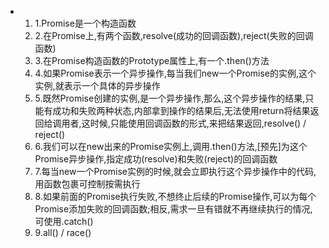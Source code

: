 - 1. 1.Promise是一个构造函数
  2. 2.在Promise上,有两个函数,resolve(成功的回调函数),reject(失败的回调函数)
  3. 3.在Promise构造函数的Prototype属性上,有一个.then()方法
  4. 4.如果Promise表示一个异步操作,每当我们new一个Promise的实例,这个实例,就表示一个具体的异步操作
  5. 5.既然Promise创建的实例,是一个异步操作,那么,这个异步操作的结果,只能有成功和失败两种状态,内部拿到操作的结果后,无法使用return将结果返回给调用者,这时候,只能使用回调函数的形式,来把结果返回,resolve() /      reject()
  6. 6.我们可以在new出来的Promise实例上,调用.then()方法,[预先]为这个Promise异步操作,指定成功(resolve)和失败(reject)的回调函数
  7. 7.每当new一个Promise实例的时候,就会立即执行这个异步操作中的代码,用函数包裹可控制按需执行
  8. 8.如果前面的Promise执行失败,不想终止后续的Promise操作,可以为每个Promise添加失败的回调函数;相反,需求一旦有错就不再继续执行的情况,可使用.catch()
  9. 9.all() / race()